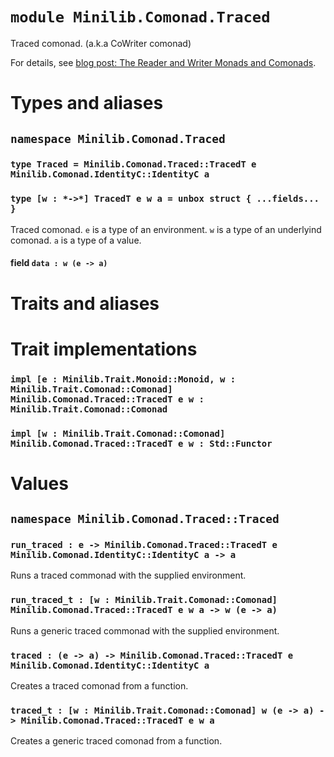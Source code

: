 # `module Minilib.Comonad.Traced`

Traced comonad. (a.k.a CoWriter comonad)

For details, see [blog post: The Reader and Writer Monads and Comonads](https://www.olivierverdier.com/posts/2014/12/31/reader-writer-monad-comonad/).

# Types and aliases

## `namespace Minilib.Comonad.Traced`

### `type Traced = Minilib.Comonad.Traced::TracedT e Minilib.Comonad.IdentityC::IdentityC a`

### `type [w : *->*] TracedT e w a = unbox struct { ...fields... }`

Traced comonad.
`e` is a type of an environment.
`w` is a type of an underlyind comonad.
`a` is a type of a value.

#### field `data : w (e -> a)`

# Traits and aliases

# Trait implementations

### `impl [e : Minilib.Trait.Monoid::Monoid, w : Minilib.Trait.Comonad::Comonad] Minilib.Comonad.Traced::TracedT e w : Minilib.Trait.Comonad::Comonad`

### `impl [w : Minilib.Trait.Comonad::Comonad] Minilib.Comonad.Traced::TracedT e w : Std::Functor`

# Values

## `namespace Minilib.Comonad.Traced::Traced`

### `run_traced : e -> Minilib.Comonad.Traced::TracedT e Minilib.Comonad.IdentityC::IdentityC a -> a`

Runs a traced commonad with the supplied environment.

### `run_traced_t : [w : Minilib.Trait.Comonad::Comonad] Minilib.Comonad.Traced::TracedT e w a -> w (e -> a)`

Runs a generic traced commonad with the supplied environment.

### `traced : (e -> a) -> Minilib.Comonad.Traced::TracedT e Minilib.Comonad.IdentityC::IdentityC a`

Creates a traced comonad from a function.

### `traced_t : [w : Minilib.Trait.Comonad::Comonad] w (e -> a) -> Minilib.Comonad.Traced::TracedT e w a`

Creates a generic traced comonad from a function.